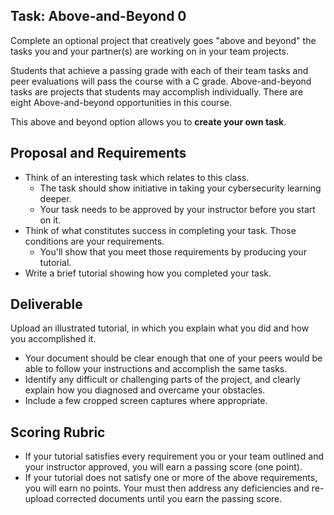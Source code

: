 ## Task: Above-and-Beyond 0
Complete an optional project that creatively goes "above and beyond" the tasks you and your partner(s) are working on in your team projects.

Students that achieve a passing grade with each of their team tasks and peer evaluations will pass the course with a C grade. Above-and-beyond tasks are projects that students may accomplish individually. There are eight Above-and-beyond opportunities in this course.

This above and beyond option allows you to **create your own task**.

## Proposal and Requirements
- Think of an interesting task which relates to this class.
  - The task should show initiative in taking your cybersecurity learning deeper.
  - Your task needs to be approved by your instructor before you start on it.
- Think of what constitutes success in completing your task. Those conditions are your requirements.
  - You'll show that you meet those requirements by producing your tutorial.
- Write a brief tutorial showing how you completed your task.

## Deliverable
Upload an illustrated tutorial, in which you explain what you did and how you accomplished it.

- Your document should be clear enough that one of your peers would be able to follow your instructions and accomplish the same tasks.
- Identify any difficult or challenging parts of the project, and clearly explain how you diagnosed and overcame your obstacles.
- Include a few cropped screen captures where appropriate.

## Scoring Rubric
- If your tutorial satisfies every requirement you or your team outlined and your instructor approved, you will earn a passing score (one point).
- If your tutorial does not satisfy one or more of the above requirements, you will earn no points. Your must then address any deficiencies and re-upload corrected documents until you earn the passing score.
